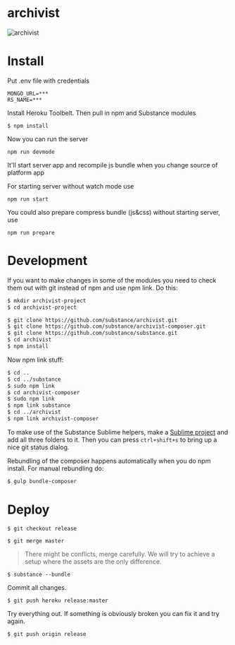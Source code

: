 archivist
=========

![archivist](https://cloud.githubusercontent.com/assets/182010/8759794/9cf7d832-2d06-11e5-8653-344672eccc91.jpg)

# Install

Put .env file with credentials

```
MONGO_URL=***
RS_NAME=***
```

Install Heroku Toolbelt. Then pull in npm and Substance modules

```
$ npm install
```

Now you can run the server

```
npm run devmode
```

It'll start server app and recompile js bundle when you change source of platform app

For starting server without watch mode use
```
npm run start
```

You could also prepare compress bundle (js&css) without starting server, use
```
npm run prepare
```

# Development

If you want to make changes in some of the modules you need to check them out with git instead of npm and use npm link. Do this:

```bash
$ mkdir archivist-project
$ cd archivist-project

$ git clone https://github.com/substance/archivist.git
$ git clone https://github.com/substance/archivist-composer.git
$ git clone https://github.com/substance/substance.git
$ cd archivist
$ npm install
```

Now npm link stuff:

```bash
$ cd ..
$ cd ../substance
$ sudo npm link
$ cd archivist-composer
$ sudo npm link
$ npm link substance
$ cd ../archivist
$ npm link archivist-composer
```

To make use of the Substance Sublime helpers, make a [Sublime project](http://github.com/substance/sublime) and add all three folders to it. Then you can press `ctrl+shift+s` to bring up a nice git status dialog.

Rebundling of the composer happens automatically when you do npm install. For manual rebundling do:

```bash
$ gulp bundle-composer
```


# Deploy

```
$ git checkout release
```

```
$ git merge master
```

> There might be conflicts, merge carefully. We will try to achieve a setup where the assets are the only difference.

```
$ substance --bundle
```

Commit all changes.

```
$ git push heroku release:master
```

Try everything out. If something is obviously broken you can fix it and try again.

```
$ git push origin release
```
